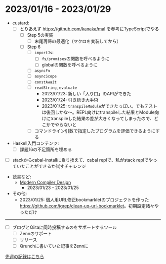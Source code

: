 # 2023/01/16 - 2023/01/29

- custard:
    - [ ] とりあえず <https://github.com/kanaka/mal> を参考にTypeScriptでやる
        - [ ] Step 5の実装
            - [ ] 末尾再帰の最適化（マクロを実装してから）
        - [ ] Step 6
            - [ ] `importJs`:
                - [ ] `fs/promises`の関数を呼べるように
                - [ ] globalの関数を呼べるように
            - [ ] `asyncFn`
            - [ ] `asyncScope`
            - [ ] `constAwait`
            - [ ] `readString`, `evaluate`
                - 2023/01/23: 新しい「入り口」のAPIができた
                - 2023/01/24: 引き続き大手術
                - 2023/01/25: `transpileModule`ができたっぽい。でもテストは後回しかな～。REPL向けにtranspileした結果とModule向けにtranspileした結果の差が大きくなってしまったので、どこかでやらないと
            - [ ] コマンドライン引数で指定したプログラムを評価できるようにする
- Haskell入門コンテンツ:
    - [ ] 課題16の不足箇所を埋める
- [ ] stackからcabal-installに乗り換えて、cabal replで、私がstack replでやっていたことができるか試すチャレンジ
- 読書など:
    - [Modern Compiler Design](https://www.springer.com/jp/book/9781461446989)
        - 2023/01/23 - 2023/01/25
- その他:
    - 2023/01/25: 個人用URL修正bookmarkletのプロジェクトを作った <https://github.com/igrep/clean-up-url-bookmarklet>。初期設定諸々やっただけ

------

- [ ] ブログとQiitaに同時投稿するのをサポートするツール
    - [ ] Zennのサポート
    - [ ] リリース
    - [ ] Qrunchに書いていた記事をZennに

[先週の記録はこちら](https://github.com/igrep/daily-commits/blob/5f974508722fa2a24ce80db2e1449b5904c5ef28/yesterday.md)
